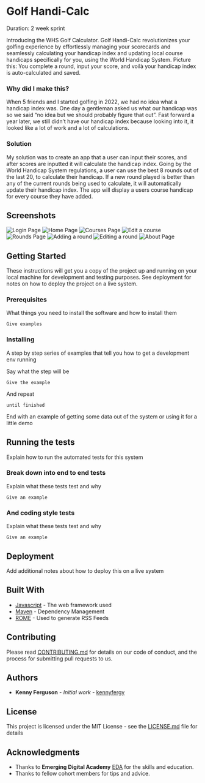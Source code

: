 # Golf Handi-Calc

Duration: 2 week sprint

Introducing the WHS Golf Calculator. Golf Handi-Calc revolutionizes your golfing experience by effortlessly managing your scorecards and seamlessly calculating your handicap index and updating local course handicaps specifically for you, using the World Handicap System. Picture this: You complete a round, input your score, and voilà your handicap index is auto-calculated and saved.

### Why did I make this?

When 5 friends and I started golfing in 2022, we had no idea what a handicap index was. One day a gentleman asked us what our handicap was so we said “no idea but we should probably figure that out”. Fast forward a year later, we still didn’t have our handicap index because looking into it, it looked like a lot of work and a lot of calculations.

### Solution

My solution was to create an app that a user can input their scores, and after scores are inputted it will calculate the handicap index. Going by the World Handicap System regulations, a user can use the best 8 rounds out of the last 20, to calculate their handicap. If a new round played is better than any of the current rounds being used to calculate, it will automatically update their handicap index. The app will display a users course handicap for every course they have added.

## Screenshots

![Login Page](/public/screenshots/login-page.png)
![Home Page](/public/screenshots/home-page.png)
![Courses Page](/public/screenshots/courses-page.png)
![Edit a course](/public/screenshots/edit-course.png)
![Rounds Page](/public/screenshots/rounds-page.png)
![Adding a round](/public/screenshots/add-round-page.png)
![Editing a round](/public/screenshots/edit-round.png)
![About Page](/public/screenshots/about%20page.png)

## Getting Started

These instructions will get you a copy of the project up and running on your local machine for development and testing purposes. See deployment for notes on how to deploy the project on a live system.

### Prerequisites

What things you need to install the software and how to install them

```
Give examples
```

### Installing

A step by step series of examples that tell you how to get a development env running

Say what the step will be

```
Give the example
```

And repeat

```
until finished
```

End with an example of getting some data out of the system or using it for a little demo

## Running the tests

Explain how to run the automated tests for this system

### Break down into end to end tests

Explain what these tests test and why

```
Give an example
```

### And coding style tests

Explain what these tests test and why

```
Give an example
```

## Deployment

Add additional notes about how to deploy this on a live system

## Built With

- [Javascript](http://www.dropwizard.io/1.0.2/docs/) - The web framework used
- [Maven](https://maven.apache.org/) - Dependency Management
- [ROME](https://rometools.github.io/rome/) - Used to generate RSS Feeds

## Contributing

Please read [CONTRIBUTING.md](https://gist.github.com/PurpleBooth/b24679402957c63ec426) for details on our code of conduct, and the process for submitting pull requests to us.

## Authors

- **Kenny Ferguson** - _Initial work_ - [kennyfergy](https://github.com/Kennyfergy)

## License

This project is licensed under the MIT License - see the [LICENSE.md](LICENSE.md) file for details

## Acknowledgments

- Thanks to **Emerging Digital Academy** [EDA](https://emergingacademy.org/) for the skills and education.
- Thanks to fellow cohort members for tips and advice.
